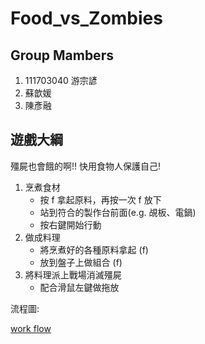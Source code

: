 # Food_vs_Zombies

## Group Mambers

1. 111703040 游宗諺
2. 蘇歆媛
3. 陳彥融

## 遊戲大綱

殭屍也會餓的啊!! 快用食物人保護自己!

1. 烹煮食材
    - 按 f 拿起原料，再按一次 f 放下
    - 站到符合的製作台前面(e.g. 覘板、電鍋)
    - 按右鍵開始行動
2. 做成料理
    - 將烹煮好的各種原料拿起 (f)
    - 放到盤子上做組合 (f)
3. 將料理派上戰場消滅殭屍
    - 配合滑鼠左鍵做拖放

流程圖:

[work flow](https://lucid.app/lucidchart/876a7f8c-c1a8-438e-9550-ee6387eb9d50/edit?invitationId=inv_0bd22830-a199-4103-828c-2af9cdf2d3dd&page=0_0#)